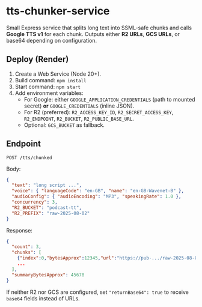 # tts-chunker-service

Small Express service that splits long text into SSML-safe chunks and calls **Google TTS v1** for each chunk.
Outputs either **R2 URLs**, **GCS URLs**, or base64 depending on configuration.

## Deploy (Render)

1. Create a Web Service (Node 20+).
2. Build command: `npm install`
3. Start command: `npm start`
4. Add environment variables:
   - For Google: either `GOOGLE_APPLICATION_CREDENTIALS` (path to mounted secret) **or** `GOOGLE_CREDENTIALS` (inline JSON).
   - For R2 (preferred): `R2_ACCESS_KEY_ID`, `R2_SECRET_ACCESS_KEY`, `R2_ENDPOINT`, `R2_BUCKET`, `R2_PUBLIC_BASE_URL`.
   - Optional: `GCS_BUCKET` as fallback.

## Endpoint

`POST /tts/chunked`

Body:
```json
{
  "text": "long script ...",
  "voice": { "languageCode": "en-GB", "name": "en-GB-Wavenet-B" },
  "audioConfig": { "audioEncoding": "MP3", "speakingRate": 1.0 },
  "concurrency": 3,
  "R2_BUCKET": "podcast-tt",
  "R2_PREFIX": "raw-2025-08-02"
}
```

Response:
```json
{
  "count": 3,
  "chunks": [
    {"index":0,"bytesApprox":12345,"url":"https://pub-.../raw-2025-08-02-000.mp3"},
    ...
  ],
  "summaryBytesApprox": 45678
}
```

If neither R2 nor GCS are configured, set `"returnBase64": true` to receive `base64` fields instead of URLs.